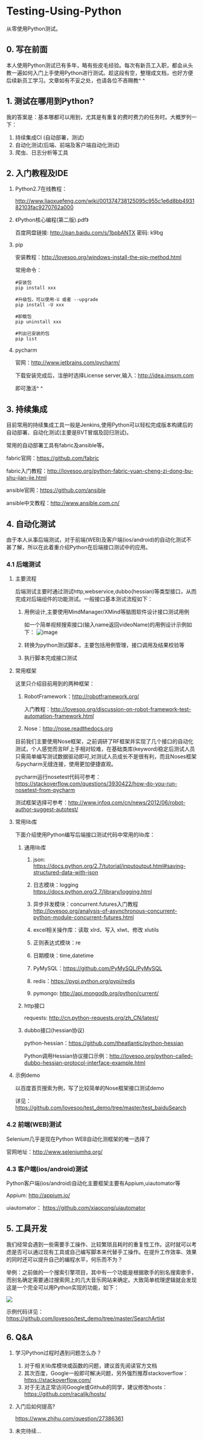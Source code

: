 # Testing-Using-Python
从零使用Python测试。

## 0. 写在前面
本人使用Python测试已有多年，略有些皮毛经验。每次有新员工入职，都会从头教一遍如何入门上手使用Python进行测试。趁这段有空，整理成文档，也好方便后续新员工学习。文章如有不妥之处，也请各位不吝赐教^ ^

## 1. 测试在哪用到Python?
我的答案是：基本哪都可以用到，尤其是有重复的费时费力的任务时。大概罗列一下：
1) 持续集成CI (自动部署，测试)
2) 自动化测试(后端、前端及客户端自动化测试)
3) 爬虫、日志分析等工具


## 2. 入门教程及IDE
1) Python2.7在线教程：

    http://www.liaoxuefeng.com/wiki/001374738125095c955c1e6d8bb493182103fac9270762a000

2) 《Python核心编程(第二版).pdf》

    百度网盘链接: http://pan.baidu.com/s/1bpbANTX 密码: k9bg

3) pip

    安装教程：http://lovesoo.org/windows-install-the-pip-method.html

    常用命令：
    ```
    #安装包
    pip install xxx
     
    #升级包，可以使用-U 或者 --upgrade
    pip install -U xxx
     
    #卸载包
    pip uninstall xxx
     
    #列出已安装的包
    pip list
    ```
4) pycharm
    
    官网：http://www.jetbrains.com/pycharm/
    
    下载安装完成后，注册时选择License server,输入：http://idea.imsxm.com
    
    即可激活^ ^

## 3. 持续集成
目前常用的持续集成工具一般是Jenkins,使用Python可以轻松完成版本构建后的自动部署、自动化测试(主要是BVT冒烟及回归测试)。

常用的自动部署工具有fabric及ansible等。

fabric官网：https://github.com/fabric

fabric入门教程：http://lovesoo.org/python-fabric-yuan-cheng-zi-dong-bu-shu-jian-jie.html

ansible官网：https://github.com/ansible

ansible中文教程：http://www.ansible.com.cn/

## 4. 自动化测试
由于本人从事后端测试，对于前端(WEB)及客户端(ios/android)的自动化测试不甚了解，所以在此着重介绍Python在后端接口测试中的应用。

### 4.1 后端测试 
1) 主要流程

    后端测试主要时通过测试http,webservice,dubbo(hessian)等类型接口，从而完成对后端组件的功能测试。一般接口基本测试流程如下：

    1) 用例设计,主要使用MindManager/XMind等脑图软件设计接口测试用例
        
         如一个简单视频搜索接口(输入name返回videoName)的用例设计示例如下：
         ![image](https://github.com/lovesoo/Testing-Using-Python/blob/master/img/VideoSearch.png)
         
    2) 转换为python测试脚本，主要包括用例管理，接口调用及结果校验等
    
    3) 执行脚本完成接口测试
    
2) 常用框架
    
    这里只介绍目前用到的两种框架：

    1) RobotFramework：http://robotframework.org/
        
        入门教程：http://lovesoo.org/discussion-on-robot-framework-test-automation-framework.html

    2) Nose：http://nose.readthedocs.org
    
    目前我们主要使用Nose框架，之前调研了RF框架并实现了几个接口的自动化测试，个人感觉而言RF上手相对较难，在基础类库(keyword)稳定后测试人员只需简单编写测试数据驱动即可,对测试人员成长不是很有利，而且Noses框架与pycharm无缝连接，使用更加便捷直观。
    
    pycharm运行nosetest代码可参考：https://stackoverflow.com/questions/3930422/how-do-you-run-nosetest-from-pycharm
    
    测试框架选择可参考：http://www.infoq.com/cn/news/2012/06/robot-author-suggest-autotest/
    
3) 常用lib库
    
    下面介绍使用Python编写后端接口测试代码中常用的lib库：
    
    1) 通用lib库
    
        1) json: https://docs.python.org/2.7/tutorial/inputoutput.html#saving-structured-data-with-json
        
        2) 日志模块：logging https://docs.python.org/2.7/library/logging.html
        
        3) 异步并发模块：concurrent.futures入门教程 http://lovesoo.org/analysis-of-asynchronous-concurrent-python-module-concurrent-futures.html
        
        4) excel相关操作库：读取 xlrd、写入 xlwt、修改 xlutils
        
        5) 正则表达式模块：re
        
        6) 日期模块：time,datetime
        
        7) PyMySQL：https://github.com/PyMySQL/PyMySQL
        
        8) redis：https://pypi.python.org/pypi/redis
        
        9) pymongo: http://api.mongodb.org/python/current/
        
    2) http接口
    
        requests: http://cn.python-requests.org/zh_CN/latest/
    
    3) dubbo接口(hessian协议)
        
        python-hessian：https://github.com/theatlantic/python-hessian
        
        Python调用Hessian协议接口示例：http://lovesoo.org/python-called-dubbo-hessian-protocol-interface-example.html

4) 示例demo
    
    以百度首页搜索为例，写了比较简单的Nose框架接口测试demo
    
    详见：https://github.com/lovesoo/test_demo/tree/master/test_baiduSearch
    

### 4.2 前端(WEB)测试
    
Selenium几乎是现在Python WEB自动化测框架的唯一选择了

官网地址：http://www.seleniumhq.org/

### 4.3 客户端(ios/android)测试
Python客户端(ios/android)自动化主要框架主要有Appium,uiautomator等
    
Appium: http://appium.io/
    
uiautomator： https://github.com/xiaocong/uiautomator
    

## 5. 工具开发
我们经常会遇到一些需要手工操作、比较繁琐且耗时的重复性工作。这时就可以考虑是否可以通过现有工具或自己编写脚本来代替手工操作。在提升工作效率、效果的同时还可以提升自己的编程水平，何乐而不为？

举例：之前做的一个搜索引擎项目，其中有一个功能是根据歌手的别名搜索歌手，而别名确定需要通过搜索网上的几大音乐网站来确定。大致简单梳理逻辑就会发现这是一个完全可以用Python实现的功能，如下：

![](https://github.com/lovesoo/Testing-Using-Python/blob/master/img/SearchArtist.png)

示例代码详见：https://github.com/lovesoo/test_demo/tree/master/SearchArtist

## 6. Q&A
1) 学习Python过程时遇到问题怎么办？

    1) 对于相关lib库模块或函数的问题，建议首先阅读官方文档 
    2) 其次百度，Google一般即可解决问题，另外强烈推荐stackoverflow：https://stackoverflow.com/
    3) 对于无法正常访问Google或Github的同学，建议修改hosts：https://github.com/racaljk/hosts/
    
2) 入门后如何提高?
    
    https://www.zhihu.com/question/27386361
    
    
3) 未完待续...

